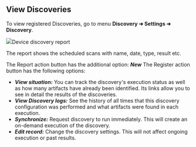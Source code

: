 ## View Discoveries

To view registered Discoveries, go to menu **Discovery ➔ Settings ➔ Discovery**.

  


![](https://cdn.document360.io/5a1d58df-64ce-42a2-8b23-688477d32f33/Images/Documentation/image-1664903902028.png)Device discovery report  

  


The report shows the scheduled scans with name, date, type, result etc.

The Report action button has the additional option: ***New*** The Register action button has the following options:

* ***View situation:*** You can track the discovery's execution status as well as how many artifacts have already been identified. Its links allow you to see in detail the results of the discoveries.
* ***View Discovery logs:*** See the history of all times that this discovery configuration was performed and what artifacts were found in each execution.
* ***Synchronize:*** Request discovery to run immediately. This will create an on\-demand execution of the discovery.
* ***Edit record:*** Change the discovery settings. This will not affect ongoing execution or past results.
